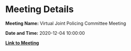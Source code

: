 # Meeting Details

**Meeting Name:** Virtual Joint Policing Committee Meeting

**Date and Time:** 2020-12-04 10:00:00

**[Link to Meeting](https://www.limerick.ie/council/whats-on/joint-policing-committee-meeting-11)**
